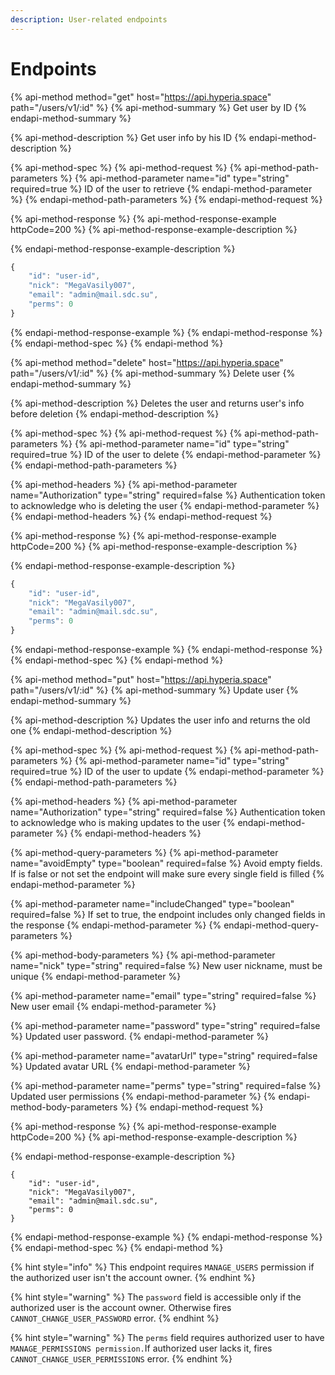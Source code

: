 ```yaml
---
description: User-related endpoints
---
```


# Endpoints

{% api-method method="get" host="https://api.hyperia.space" path="/users/v1/:id" %}
{% api-method-summary %}
Get user by ID
{% endapi-method-summary %}

{% api-method-description %}
Get user info by his ID
{% endapi-method-description %}

{% api-method-spec %}
{% api-method-request %}
{% api-method-path-parameters %}
{% api-method-parameter name="id" type="string" required=true %}
ID of the user to retrieve
{% endapi-method-parameter %}
{% endapi-method-path-parameters %}
{% endapi-method-request %}

{% api-method-response %}
{% api-method-response-example httpCode=200 %}
{% api-method-response-example-description %}

{% endapi-method-response-example-description %}

```javascript
{
    "id": "user-id",
    "nick": "MegaVasily007",
    "email": "admin@mail.sdc.su",
    "perms": 0
}
```
{% endapi-method-response-example %}
{% endapi-method-response %}
{% endapi-method-spec %}
{% endapi-method %}

{% api-method method="delete" host="https://api.hyperia.space" path="/users/v1/:id" %}
{% api-method-summary %}
Delete user
{% endapi-method-summary %}

{% api-method-description %}
Deletes the user and returns user's info before deletion
{% endapi-method-description %}

{% api-method-spec %}
{% api-method-request %}
{% api-method-path-parameters %}
{% api-method-parameter name="id" type="string" required=true %}
ID of the user to delete
{% endapi-method-parameter %}
{% endapi-method-path-parameters %}

{% api-method-headers %}
{% api-method-parameter name="Authorization" type="string" required=false %}
Authentication token to acknowledge who is deleting the user
{% endapi-method-parameter %}
{% endapi-method-headers %}
{% endapi-method-request %}

{% api-method-response %}
{% api-method-response-example httpCode=200 %}
{% api-method-response-example-description %}

{% endapi-method-response-example-description %}

```javascript
{
    "id": "user-id",
    "nick": "MegaVasily007",
    "email": "admin@mail.sdc.su",
    "perms": 0
}
```
{% endapi-method-response-example %}
{% endapi-method-response %}
{% endapi-method-spec %}
{% endapi-method %}

{% api-method method="put" host="https://api.hyperia.space" path="/users/v1/:id" %}
{% api-method-summary %}
Update user
{% endapi-method-summary %}

{% api-method-description %}
Updates the user info and returns the old one
{% endapi-method-description %}

{% api-method-spec %}
{% api-method-request %}
{% api-method-path-parameters %}
{% api-method-parameter name="id" type="string" required=true %}
ID of the user to update
{% endapi-method-parameter %}
{% endapi-method-path-parameters %}

{% api-method-headers %}
{% api-method-parameter name="Authorization" type="string" required=false %}
Authentication token to acknowledge who is making updates to the user
{% endapi-method-parameter %}
{% endapi-method-headers %}

{% api-method-query-parameters %}
{% api-method-parameter name="avoidEmpty" type="boolean" required=false %}
Avoid empty fields. If is false or not set the endpoint will make sure every single field is filled
{% endapi-method-parameter %}

{% api-method-parameter name="includeChanged" type="boolean" required=false %}
If set to true, the endpoint includes only changed fields in the response
{% endapi-method-parameter %}
{% endapi-method-query-parameters %}

{% api-method-body-parameters %}
{% api-method-parameter name="nick" type="string" required=false %}
New user nickname, must be unique
{% endapi-method-parameter %}

{% api-method-parameter name="email" type="string" required=false %}
New user email
{% endapi-method-parameter %}

{% api-method-parameter name="password" type="string" required=false %}
Updated user password.
{% endapi-method-parameter %}

{% api-method-parameter name="avatarUrl" type="string" required=false %}
Updated avatar URL
{% endapi-method-parameter %}

{% api-method-parameter name="perms" type="string" required=false %}
Updated user permissions
{% endapi-method-parameter %}
{% endapi-method-body-parameters %}
{% endapi-method-request %}

{% api-method-response %}
{% api-method-response-example httpCode=200 %}
{% api-method-response-example-description %}

{% endapi-method-response-example-description %}

```
{
    "id": "user-id",
    "nick": "MegaVasily007",
    "email": "admin@mail.sdc.su",
    "perms": 0
}
```
{% endapi-method-response-example %}
{% endapi-method-response %}
{% endapi-method-spec %}
{% endapi-method %}

{% hint style="info" %}
This endpoint requires `MANAGE_USERS` permission if the authorized user isn't the account owner.
{% endhint %}

{% hint style="warning" %}
The `password` field is accessible only if the authorized user is the account owner. Otherwise fires `CANNOT_CHANGE_USER_PASSWORD` error.
{% endhint %}

{% hint style="warning" %}
The `perms` field requires authorized user to have `MANAGE_PERMISSIONS permission.`If authorized user lacks it, fires `CANNOT_CHANGE_USER_PERMISSIONS` error.
{% endhint %}

